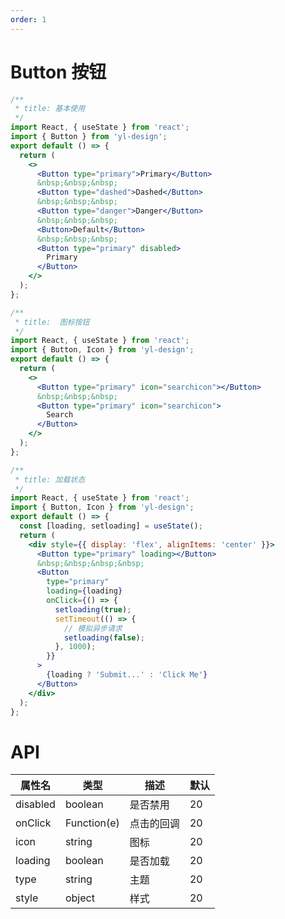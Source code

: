 ```yaml
---
order: 1
---
```


# Button 按钮

```jsx
/**
 * title: 基本使用
 */
import React, { useState } from 'react';
import { Button } from 'yl-design';
export default () => {
  return (
    <>
      <Button type="primary">Primary</Button>
      &nbsp;&nbsp;&nbsp;
      <Button type="dashed">Dashed</Button>
      &nbsp;&nbsp;&nbsp;
      <Button type="danger">Danger</Button>
      &nbsp;&nbsp;&nbsp;
      <Button>Default</Button>
      &nbsp;&nbsp;&nbsp;
      <Button type="primary" disabled>
        Primary
      </Button>
    </>
  );
};
```

```jsx
/**
 * title:  图标按钮
 */
import React, { useState } from 'react';
import { Button, Icon } from 'yl-design';
export default () => {
  return (
    <>
      <Button type="primary" icon="searchicon"></Button>
      &nbsp;&nbsp;&nbsp;
      <Button type="primary" icon="searchicon">
        Search
      </Button>
    </>
  );
};
```

```jsx
/**
 * title: 加载状态
 */
import React, { useState } from 'react';
import { Button, Icon } from 'yl-design';
export default () => {
  const [loading, setloading] = useState();
  return (
    <div style={{ display: 'flex', alignItems: 'center' }}>
      <Button type="primary" loading></Button>
      &nbsp;&nbsp;&nbsp;&nbsp;
      <Button
        type="primary"
        loading={loading}
        onClick={() => {
          setloading(true);
          setTimeout(() => {
            // 模拟异步请求
            setloading(false);
          }, 1000);
        }}
      >
        {loading ? 'Submit...' : 'Click Me'}
      </Button>
    </div>
  );
};
```

# API

| **属性名** | **类型**    | **描述**   | **默认** |
| ---------- | ----------- | ---------- | -------- |
| disabled   | boolean     | 是否禁用   | 20       |
| onClick    | Function(e) | 点击的回调 | 20       |
| icon       | string      | 图标       | 20       |
| loading    | boolean     | 是否加载   | 20       |
| type       | string      | 主题       | 20       |
| style      | object      | 样式       | 20       |
